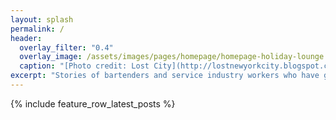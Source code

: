 ```yaml
---
layout: splash
permalink: /
header:
  overlay_filter: "0.4"
  overlay_image: /assets/images/pages/homepage/homepage-holiday-lounge.jpg
  caption: "[Photo credit: Lost City](http://lostnewyorkcity.blogspot.com/2012/01/last-look-at-holiday-cocktail-lounge.html)"
excerpt: "Stories of bartenders and service industry workers who have gone through the difficult process of transitioning to new careers and making major life changes. A source of inspiration and a resource for others looking to do the same."
---
```


{% include feature_row_latest_posts %}
